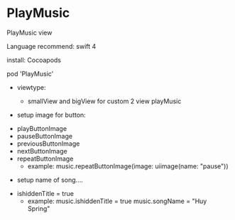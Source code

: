 # PlayMusic
PlayMusic view


Language recommend: swift 4


install: Cocoapods

  pod 'PlayMusic'

- viewtype:
  + smallView and bigView for custom 2 view playMusic


- setup image for button:

+ playButtonImage
+ pauseButtonImage
+ previousButtonImage
+ nextButtonImage
+ repeatButtonImage
  + example: music.repeatButtonImage(image: uiimage(name: "pause"))

- setup name of song....
+ ishiddenTitle = true
   + example: music.ishiddenTitle = true
         music.songName = "Huy Spring"
